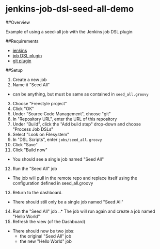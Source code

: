 # jenkins-job-dsl-seed-all-demo

##Overview

Example of using a seed-all job with the Jenkins job DSL plugin

##Requirements

* [jenkins](https://jenkins.io/)
* [job DSL plugin](https://wiki.jenkins-ci.org/display/JENKINS/Job+DSL+Plugin)
* [git plugin](https://wiki.jenkins-ci.org/display/JENKINS/Git+Plugin)

##Setup

1. Create a new job
2. Name it "Seed All"
  * can be anything, but must be same as contained in `seed_all.groovy`
3. Choose "Freestyle project"
4. Click "OK"
5. Under "Source Code Management", choose "git"
6. In "Repository URL", enter the URL of this repository
7. Under "Build", click the "Add build step" drop-down and choose "Process Job DSLs"
8. Select "Look on Filesystem"
9. In "DSL Scripts", enter `jobs/seed_all.groovy`
10. Click "Save"
11. Click "Build now"
  * You should see a single job named "Seed All"
12. Run the "Seed All" job
  * The job will pull in the remote repo and replace itself using the configuration defined in seed_all.groovy
13. Return to the dashboard.
  * There should still only be a single job named "Seed All"
14. Run the "Seed All" job
..* The job will run again and create a job named "Hello World"
15. Refresh the view (of the Dashboard)
  * There should now be two jobs:
    * the original "Seed All" job
    * the new "Hello World" job
